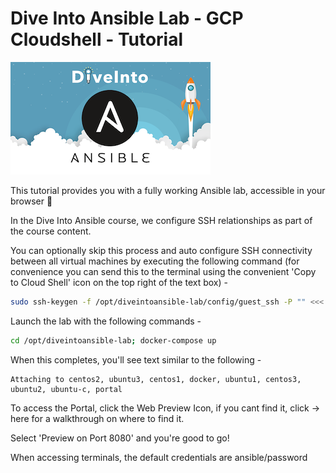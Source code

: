 # Dive Into Ansible Lab - GCP Cloudshell - Tutorial

![DiveInto](https://raw.githubusercontent.com/spurin/diveintoansible-lab-gcp-cloudshell/main/Dive-Into-Ansible.png)

This tutorial provides you with a fully working Ansible lab, accessible in your browser 🚀

In the Dive Into Ansible course, we configure SSH relationships as part of the course content.  

You can optionally skip this process and auto configure SSH connectivity between all virtual machines by executing the following command (for convenience you can send this to the terminal using the convenient 'Copy to Cloud Shell' icon on the top right of the text box) - 

```bash
sudo ssh-keygen -f /opt/diveintoansible-lab/config/guest_ssh -P "" <<< y; sudo cp -rf /opt/diveintoansible-lab/config/guest_ssh /opt/diveintoansible-lab/config/root_ssh; sudo cp -rf /opt/diveintoansible-lab/config/guest_ssh.pub /opt/diveintoansible-lab/config/root_ssh.pub 
```

Launch the lab with the following commands -

```bash
cd /opt/diveintoansible-lab; docker-compose up
```

When this completes, you'll see text similar to the following -

```terminal
Attaching to centos2, ubuntu3, centos1, docker, ubuntu1, centos3, ubuntu2, ubuntu-c, portal
```

To access the Portal, click the Web Preview Icon, if you cant find it, click -> <walkthrough-web-preview-icon>here</walkthrough-web-preview-icon> for a walkthrough on where to find it.  

Select 'Preview on Port 8080' and you're good to go!  

When accessing terminals, the default credentials are ansible/password
